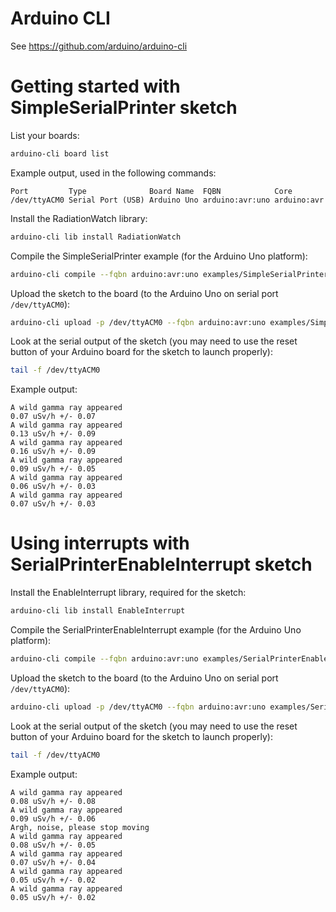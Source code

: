 # Arduino CLI

See https://github.com/arduino/arduino-cli

# Getting started with SimpleSerialPrinter sketch

List your boards:
```sh
arduino-cli board list
```
Example output, used in the following commands:
```
Port         Type              Board Name  FQBN            Core       
/dev/ttyACM0 Serial Port (USB) Arduino Uno arduino:avr:uno arduino:avr
```

Install the RadiationWatch library:
```sh
arduino-cli lib install RadiationWatch
```

Compile the SimpleSerialPrinter example (for the Arduino Uno platform):
```sh
arduino-cli compile --fqbn arduino:avr:uno examples/SimpleSerialPrinter
```

Upload the sketch to the board (to the Arduino Uno on serial port `/dev/ttyACM0`):
```sh
arduino-cli upload -p /dev/ttyACM0 --fqbn arduino:avr:uno examples/SimpleSerialPrinter
```

Look at the serial output of the sketch (you may need to use the reset button of your Arduino board for the sketch to launch properly):
```sh
tail -f /dev/ttyACM0
```
Example output:
```
A wild gamma ray appeared
0.07 uSv/h +/- 0.07
A wild gamma ray appeared
0.13 uSv/h +/- 0.09
A wild gamma ray appeared
0.16 uSv/h +/- 0.09
A wild gamma ray appeared
0.09 uSv/h +/- 0.05
A wild gamma ray appeared
0.06 uSv/h +/- 0.03
A wild gamma ray appeared
0.07 uSv/h +/- 0.03
```

# Using interrupts with SerialPrinterEnableInterrupt sketch

Install the EnableInterrupt library, required for the sketch:
```sh
arduino-cli lib install EnableInterrupt
```

Compile the SerialPrinterEnableInterrupt example (for the Arduino Uno platform):
```sh
arduino-cli compile --fqbn arduino:avr:uno examples/SerialPrinterEnableInterrupt
```

Upload the sketch to the board (to the Arduino Uno on serial port `/dev/ttyACM0`):
```sh
arduino-cli upload -p /dev/ttyACM0 --fqbn arduino:avr:uno examples/SerialPrinterEnableInterrupt
```

Look at the serial output of the sketch (you may need to use the reset button of your Arduino board for the sketch to launch properly):
```sh
tail -f /dev/ttyACM0
```
Example output:
```
A wild gamma ray appeared
0.08 uSv/h +/- 0.08
A wild gamma ray appeared
0.09 uSv/h +/- 0.06
Argh, noise, please stop moving
A wild gamma ray appeared
0.08 uSv/h +/- 0.05
A wild gamma ray appeared
0.07 uSv/h +/- 0.04
A wild gamma ray appeared
0.05 uSv/h +/- 0.02
A wild gamma ray appeared
0.05 uSv/h +/- 0.02
```
